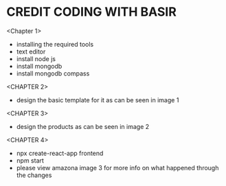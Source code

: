 # CREDIT CODING WITH BASIR


<Chapter 1>
<INSTALLING THE REQUIRED TOOLS>

- installing the required tools
- text editor
- install node js
- install mongodb
- install mongodb compass

<CHAPTER 2>
<DESIGNING WEBSITE TEMPLATE>

- design the basic template for it as can be seen in image 1

<CHAPTER 3>
<DISPLAY PRODUCTS>

- design the products as can be seen in image 2

<CHAPTER 4>
<CREATE REACT APP>

- npx create-react-app frontend
- npm start
- please view amazona image 3 for more info on what happened through the changes